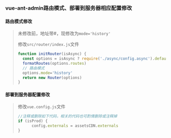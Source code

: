 ### vue-ant-admin路由模式、部署到服务器相应配置修改

#### 路由模式修改

> 未修改前，地址带#，现修改为`mode='history'`
>
> 修改`src/router/index.js`文件
>
> ```js
> function initRouter(isAsync) {
>   const options = isAsync ? require('./async/config.async').default : require('./config').default
>   formatRoutes(options.routes)
>   // 路由模式
>   options.mode='history'
>   return new Router(options)
> }
> ```

#### 部署到服务器配置修改

> 修改`vue.config.js`文件
>
> ```js
> //注释或删除如下代码，相关的代码也可酌情删除或注释掉
> if (isProd) {
>    	config.externals = assetsCDN.externals
> }
> ```